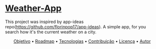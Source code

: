 # [Weather-App](https://1-weather-app.netlify.app/)

This project was inspired by app-ideas repo(https://github.com/florinpop17/app-ideas). A simple app, for you search how it's the current weather on a city.

<p align="center">
 <a href="#objetivo">Objetivo</a> •
 <a href="#roadmap">Roadmap</a> • 
 <a href="#tecnologias">Tecnologias</a> • 
 <a href="#contribuicao">Contribuição</a> • 
 <a href="#licenc-a">Licença</a> • 
 <a href="#autor">Autor</a>
</p>
